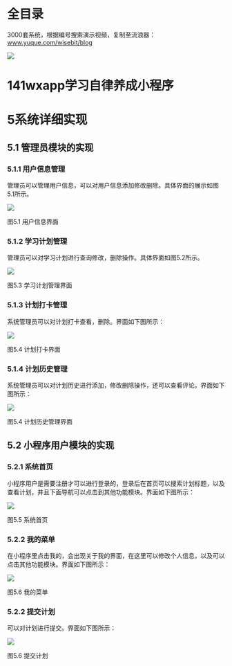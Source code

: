 # 全目录

3000套系统，根据编号搜索演示视频，复制至流浪器：www.yuque.com/wisebit/blog


![](https://bitwise.oss-cn-heyuan.aliyuncs.com/2024/11/06/qq_wechat.png)
# 141wxapp学习自律养成小程序
# 5系统详细实现
## 5.1 管理员模块的实现
### 5.1.1 用户信息管理
管理员可以管理用户信息，可以对用户信息添加修改删除。具体界面的展示如图5.1所示。

![](/md/blog.011.png)

图5.1 用户信息界面
### 5.1.2 学习计划管理
管理员可以对学习计划进行查询修改，删除操作。具体界面如图5.2所示。

![](/md/blog.012.png)

图5.3 学习计划管理界面
### 5.1.3 计划打卡管理
系统管理员可以对计划打卡查看，删除。界面如下图所示：

![](/md/blog.013.png)

图5.4 计划打卡界面
### 5.1.4 计划历史管理
系统管理员可以对计划历史进行添加，修改删除操作，还可以查看评论。界面如下图所示：

![](/md/blog.014.png)

图5.4 计划历史管理界面




## 5.2 小程序用户模块的实现
### 5.2.1 系统首页
小程序用户是需要注册才可以进行登录的，登录后在首页可以搜索计划标题，以及查看计划，并且下面导航可以点击到其他功能模块。界面如下图所示：

![](/md/blog.015.png)

图5.5 系统首页
### 5.2.2 我的菜单
在小程序里点击我的，会出现关于我的界面，在这里可以修改个人信息，以及可以点击其他功能模块。界面如下图所示：

![](/md/blog.016.png)

图5.6 我的菜单
### 5.2.2 提交计划
可以对计划进行提交。界面如下图所示：

![](/md/blog.017.png)

图5.6 提交计划


















